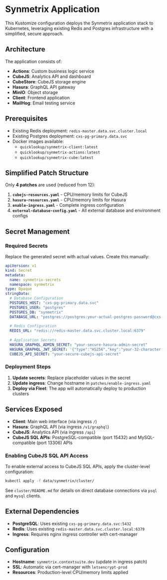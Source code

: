 # Synmetrix Application

This Kustomize configuration deploys the Synmetrix application stack to Kubernetes, leveraging existing Redis and Postgres infrastructure with a simplified, secure approach.

## Architecture

The application consists of:
- **Actions**: Custom business logic service
- **CubeJS**: Analytics API and dashboard
- **CubeStore**: CubeJS storage engine
- **Hasura**: GraphQL API gateway
- **MinIO**: Object storage
- **Client**: Frontend application
- **MailHog**: Email testing service

## Prerequisites

- Existing Redis deployment: `redis-master.data.svc.cluster.local`
- Existing Postgres deployment: `cxs-pg-primary.data.svc`
- Docker images available:
  - `quicklookup/synmetrix-client:latest`
  - `quicklookup/synmetrix-actions:latest`
  - `quicklookup/synmetrix-cube:latest`

## Simplified Patch Structure

Only **4 patches** are used (reduced from 12):

1. **`cubejs-resources.yaml`** - CPU/memory limits for CubeJS
2. **`hasura-resources.yaml`** - CPU/memory limits for Hasura
3. **`enable-ingress.yaml`** - Complete ingress configuration
4. **`external-database-config.yaml`** - All external database and environment configs

## Secret Management

### Required Secrets

Replace the generated secret with actual values. Create this manually:

```yaml
apiVersion: v1
kind: Secret
metadata:
  name: synmetrix-secrets
  namespace: synmetrix
type: Opaque
stringData:
  # Database Configuration
  POSTGRES_HOST: "cxs-pg-primary.data.svc"
  POSTGRES_USER: "postgres"
  POSTGRES_DB: "synmetrix"
  DATABASE_URL: "postgres://postgres:your-actual-postgres-password@cxs-pg-primary.data.svc:5432/synmetrix"
  
  # Redis Configuration
  REDIS_URL: "redis://redis-master.data.svc.cluster.local:6379"
  
  # Application Secrets
  HASURA_GRAPHQL_ADMIN_SECRET: "your-secure-hasura-admin-secret"
  HASURA_GRAPHQL_JWT_SECRET: '{"type":"HS256","key":"your-32-character-jwt-secret-key"}'
  CUBEJS_API_SECRET: "your-secure-cubejs-api-secret"
```

### Deployment Steps

1. **Update secrets**: Replace placeholder values in the secret
2. **Update ingress**: Change hostname in `patches/enable-ingress.yaml`
3. **Deploy via Fleet**: The app will automatically deploy to production clusters

## Services Exposed

- **Client**: Main web interface (via ingress `/`)
- **Hasura**: GraphQL API (via ingress `/v1/graphql`)
- **CubeJS**: Analytics API (via ingress `/api`)
- **CubeJS SQL APIs**: PostgreSQL-compatible (port 15432) and MySQL-compatible (port 13306) APIs

### Enabling CubeJS SQL API Access

To enable external access to CubeJS SQL APIs, apply the cluster-level configuration:

```bash
kubectl apply -f data/synmetrix/cluster/
```

See `cluster/README.md` for details on direct database connections via `psql` and `mysql` clients.

## External Dependencies

- **PostgreSQL**: Uses existing `cxs-pg-primary.data.svc:5432`
- **Redis**: Uses existing `redis-master.data.svc.cluster.local:6379`
- **Ingress**: Requires nginx ingress controller with cert-manager

## Configuration

- **Hostname**: `synmetrix.contextsuite.dev` (update in ingress patch)
- **SSL**: Automatic via cert-manager with `letsencrypt-prod`
- **Resources**: Production-level CPU/memory limits applied 